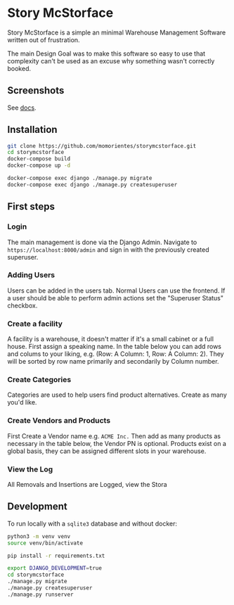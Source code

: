 # Story McStorface

Story McStorface is a simple an minimal Warehouse Management Software written out of frustration.

The main Design Goal was to make this software so easy to use that complexity can't be used as an excuse why something wasn't correctly booked.

## Screenshots

See [docs](docs/).


## Installation

```bash
git clone https://github.com/momorientes/storymcstorface.git
cd storymcstorface
docker-compose build
docker-compose up -d

docker-compose exec django ./manage.py migrate
docker-compose exec django ./manage.py createsuperuser
```

## First steps

### Login
The main management is done via the Django Admin. Navigate to `https://localhost:8000/admin` and sign in with the previously created superuser.

### Adding Users
Users can be added in the users tab. Normal Users can use the frontend. If a user should be able to perform admin actions set the "Superuser Status" checkbox.

### Create a facility

A facility is a warehouse, it doesn't matter if it's a small cabinet or a full house.
First assign a speaking name.
In the table below you can add rows and colums to your liking, e.g. (Row: A Column: 1, Row: A Column: 2). They will be sorted by row name primarily and secondarily by Column number.


### Create Categories

Categories are used to help users find product alternatives. Create as many you'd like.


### Create Vendors and Products

First Create a Vendor name e.g. `ACME Inc.` Then add as many products as necessary in the table below, the Vendor PN is optional.
Products exist on a global basis, they can be assigned different slots in your warehouse.

### View the Log

All Removals and Insertions are Logged, view the Stora

## Development

To run locally with a `sqlite3` database and without docker:

```bash
python3 -m venv venv
source venv/bin/activate

pip install -r requirements.txt

export DJANGO_DEVELOPMENT=true
cd storymcstorface
./manage.py migrate
./manage.py createsuperuser
./manage.py runserver
```